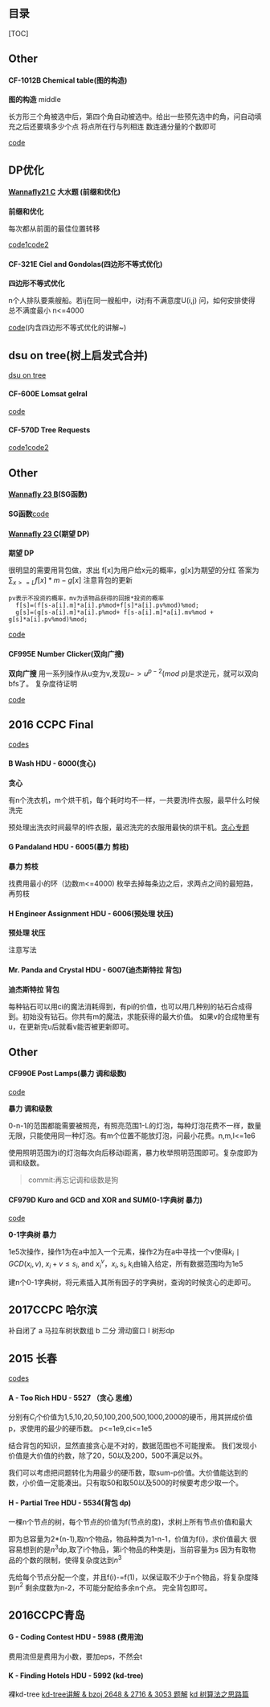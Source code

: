 目录
----

[TOC]

## Other

#### CF-1012B Chemical table(图的构造)

**图的构造** middle

长方形三个角被选中后，第四个角自动被选中。给出一些预先选中的角，问自动填充之后还要填多少个点 将点所在行与列相连 数连通分量的个数即可

[code](https://github.com/RandomVar/ACM/blob/master/cf%E6%9D%82%E9%A2%98/1012BChemicaltable(%E5%9B%BE%E7%9A%84%E6%9E%84%E9%80%A0).cpp)

## DP优化

#### [Wannafly21 C](https://www.nowcoder.com/acm/contest/159/C) 大水题 (前缀和优化)

**前缀和优化**

每次都从前面的最佳位置转移

[code1](https://github.com/RandomVar/ACM/blob/master/%E4%B8%93%E9%A2%98%E5%90%88%E9%9B%86/dp%E4%BC%98%E5%8C%96/%E5%A4%A7%E6%B0%B4%E9%A2%98.cpp)[code2](https://github.com/RandomVar/ACM/blob/master/%E4%B8%93%E9%A2%98%E5%90%88%E9%9B%86/dp%E4%BC%98%E5%8C%96/%E5%A4%A7%E6%B0%B4%E9%A2%982.cpp)

#### CF-321E Ciel and Gondolas(四边形不等式优化)

**四边形不等式优化**

n个人排队要乘艘船。若ij在同一艘船中，i对j有不满意度U(i,j) 问，如何安排使得总不满度最小 n<=4000

[code](https://github.com/RandomVar/ACM/blob/master/cf%E6%9D%82%E9%A2%98/321E(dp%E4%BC%98%E5%8C%96).cpp)(内含四边形不等式优化的讲解~)

## dsu on tree(树上启发式合并)

[dsu on tree](http://codeforces.com/blog/entry/44351)

#### CF-600E Lomsat gelral

[code](https://github.com/RandomVar/ACM/blob/master/%E4%B8%93%E9%A2%98%E5%90%88%E9%9B%86/%E6%95%B0%E6%8D%AE%E7%BB%93%E6%9E%84/CF600ELomsat%20gelral(dsu%20on%20tree).cpp)

#### CF-570D Tree Requests

[code1](https://github.com/RandomVar/ACM/blob/master/%E4%B8%93%E9%A2%98%E5%90%88%E9%9B%86/%E6%95%B0%E6%8D%AE%E7%BB%93%E6%9E%84/cf570D.%20Tree%20Requests.cpp)[code2](https://github.com/RandomVar/ACM/blob/master/%E4%B8%93%E9%A2%98%E5%90%88%E9%9B%86/%E6%95%B0%E6%8D%AE%E7%BB%93%E6%9E%84/cf570d.cpp)

## Other

#### [Wannafly 23 B](https://www.nowcoder.com/acm/contest/161/B)(SG函数)

**SG函数**[code](https://github.com/RandomVar/ACM/blob/master/Contests/nowcoder/8.31%20wannafly/b.cpp)

#### [Wannafly 23 C](https://www.nowcoder.com/acm/contest/161/C)(期望 DP)

**期望 DP**

很明显的需要用背包做，求出 f[x]为用户给x元的概率，g[x]为期望的分红 答案为$\sum_{x>=L}f[x]*m-g[x]$ 注意背包的更新

```
pv表示不投资的概率，mv为该物品获得的回报*投资的概率
  f[s]=(f[s-a[i].m]*a[i].p%mod+f[s]*a[i].pv%mod)%mod;
  g[s]=(g[s-a[i].m]*a[i].p%mod+ f[s-a[i].m]*a[i].mv%mod + g[s]*a[i].pv%mod)%mod;
```

[code](https://github.com/RandomVar/ACM/blob/master/Contests/nowcoder/8.31%20wannafly/c.cpp)

#### CF995E Number Clicker(双向广搜)

**双向广搜** 用一系列操作从u变为v,发现$u->u^{p-2}(mod\ p)$是求逆元，就可以双向bfs了。 复杂度待证明

[code](https://github.com/RandomVar/ACM/blob/master/cf%E6%9D%82%E9%A2%98/995eNumber%20Clicker(%E5%8F%8C%E5%90%91BFS)%20.cpp)

## 2016 CCPC Final
[codes](https://github.com/RandomVar/ACM/tree/master/Contests/%E5%8C%BA%E5%9F%9F%E8%B5%9B/2016ccpcfinal)

#### B Wash HDU - 6000(贪心)

**贪心**

有n个洗衣机，m个烘干机，每个耗时均不一样，一共要洗l件衣服，最早什么时候洗完

预处理出洗衣时间最早的l件衣服，最迟洗完的衣服用最快的烘干机。[贪心专题](https://www.zybuluo.com/weiers/note/1224238)

#### G Pandaland HDU - 6005(暴力 剪枝)

**暴力 剪枝**

找费用最小的环（边数m<=4000) 枚举去掉每条边之后，求两点之间的最短路，再剪枝

#### H Engineer Assignment HDU - 6006(预处理 状压)

**预处理 状压**

注意写法

#### Mr. Panda and Crystal HDU - 6007(迪杰斯特拉 背包)

**迪杰斯特拉 背包**

每种钻石可以用ci的魔法消耗得到，有pi的价值，也可以用几种别的钻石合成得到。初始没有钻石。你共有m的魔法，求能获得的最大价值。 如果v的合成物里有u，在更新完u后就看v能否被更新即可。

## Other

#### CF990E Post Lamps(暴力 调和级数)

[code](https://github.com/RandomVar/ACM/blob/master/cf%E6%9D%82%E9%A2%98/990e.cpp)

**暴力 调和级数**

0-n-1的范围都能需要被照亮，有照亮范围1-L的灯泡，每种灯泡花费不一样，数量无限，只能使用同一种灯泡。有m个位置不能放灯泡，问最小花费。n,m,l<=1e6

使用照明范围为i的灯泡每次向后移动i距离，暴力枚举照明范围即可。复杂度即为调和级数。

>commit:再忘记调和级数是狗

#### CF979D Kuro and GCD and XOR and SUM(0-1字典树 暴力)

[code](https://github.com/RandomVar/ACM/blob/master/cf%E6%9D%82%E9%A2%98/cf979d.cpp)

**0-1字典树 暴力**

1e5次操作，操作1为在a中加入一个元素，操作2为在a中寻找一个v使得$k_{i}∣GCD(x_{i},v)$, $x_{i}+v≤s_{i}$, and $x_{i}^v$，$x_{i},s_{i},k_{i}$由输入给定，所有数据范围均为1e5

建n个0-1字典树，将元素插入其所有因子的字典树，查询的时候贪心的走即可。

## 2017CCPC 哈尔滨

补自闭了
a 马拉车树状数组
b 二分 滑动窗口
l 树形dp


## 2015 长春
[codes](https://github.com/RandomVar/ACM/tree/master/Contests/%E5%8C%BA%E5%9F%9F%E8%B5%9B/15changchun)

#### A - Too Rich HDU - 5527 （贪心 思维）
分别有$C_{i}$个价值为1,5,10,20,50,100,200,500,1000,2000的硬币，用其拼成价值p，求使用的最少的硬币数。
p<=1e9,ci<=1e5

结合背包的知识，显然直接贪心是不对的，数据范围也不可能搜索。
我们发现小价值是大价值的约数，除了20，50以及200，500不满足以外。

我们可以考虑把问题转化为用最少的硬币数，取sum-p价值。大价值能达到的数，小价值一定能凑出。只有取50和取50以及500的时候要考虑少取一个。

####  H - Partial Tree HDU - 5534(背包 dp)

一棵n个节点的树，每个节点的价值为f(节点的度)，求树上所有节点价值和最大

即为总容量为2*(n-1),取n个物品，物品种类为1-n-1，价值为f(i)，求价值最大
很容易想到的是$n^3$dp,取了i个物品，第i个物品的种类是j，当前容量为s
因为有取物品的个数的限制，使得复杂度达到$n^3$

先给每个节点分配一个度，并且f(i)-=f(1)，以保证取不少于n个物品，将复杂度降到$n^{2}$
剩余度数为n-2，不可能分配给多余n个点。
完全背包即可。


## 2016CCPC青岛

#### G - Coding Contest HDU - 5988 (费用流)

费用流但是费用为小数，要加eps，不然会t

#### K - Finding Hotels HDU - 5992 (kd-tree)

裸kd-tree
[kd-tree讲解 & bzoj 2648 & 2716 & 3053 题解](https://blog.csdn.net/jiangshibiao/article/details/34144829)
[kd 树算法之思路篇](https://www.joinquant.com/post/2627)